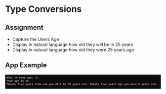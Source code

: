 # Type Conversions

## Assignment

- Capture the Users Age
- Display in natural language how old they will be in 25 years
- Display in natural language how old they were 25 years ago

## App Example

![app](https://github.com/Thesnowmanndev/CSharp-Education/blob/main/CSharp-Mastercourse/Applications/Console%20Applications/App%202%20-%20Type%20Conversions/app-output.png?raw=true)